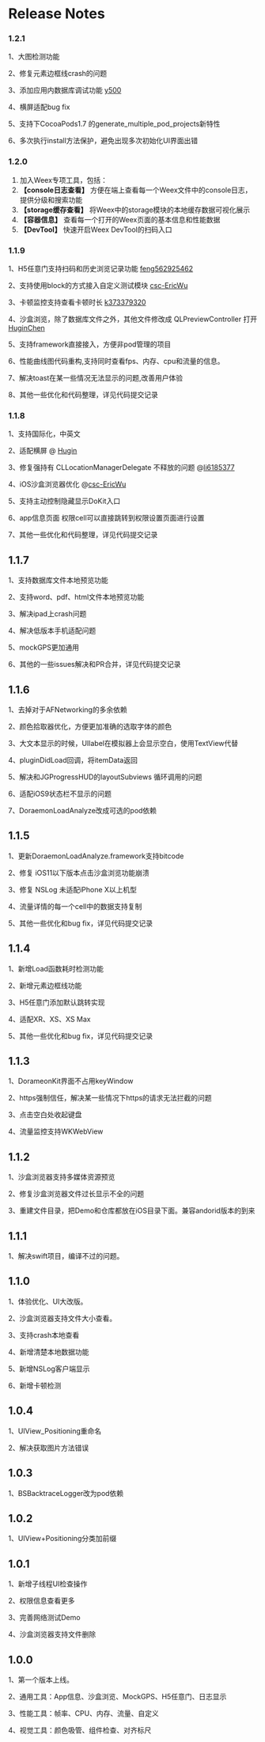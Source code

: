 # Release Notes

### 1.2.1
1、大图检测功能[](https://github.com/0xd-cc)

2、修复元素边框线crash的问题

3、添加应用内数据库调试功能 [y500](https://github.com/y500)

4、横屏适配bug fix

5、支持下CocoaPods1.7 的generate_multiple_pod_projects新特性

6、多次执行install方法保护，避免出现多次初始化UI界面出错

### 1.2.0
1. 加入Weex专项工具，包括：
2. **【console日志查看】** 方便在端上查看每一个Weex文件中的console日志，提供分级和搜索功能
3. **【storage缓存查看】** 将Weex中的storage模块的本地缓存数据可视化展示
4. **【容器信息】** 查看每一个打开的Weex页面的基本信息和性能数据
5. **【DevTool】** 快速开启Weex DevTool的扫码入口

### 1.1.9
1、H5任意门支持扫码和历史浏览记录功能 [feng562925462](https://github.com/feng562925462)

2、支持使用block的方式接入自定义测试模块 [csc-EricWu](https://github.com/csc-EricWu/)

3、卡顿监控支持查看卡顿时长 [k373379320](https://github.com/k373379320)

4、沙盒浏览，除了数据库文件之外，其他文件修改成 QLPreviewController 打开 [HuginChen](https://github.com/HuginChen)

5、支持framework直接接入，方便非pod管理的项目

6、性能曲线图代码重构,支持同时查看fps、内存、cpu和流量的信息。

7、解决toast在某一些情况无法显示的问题,改善用户体验

8、其他一些优化和代码整理，详见代码提交记录


### 1.1.8
1、支持国际化，中英文

2、适配横屏 @ [Hugin](https://github.com/HuginChen)

3、修复强持有 CLLocationManagerDelegate 不释放的问题 @[li6185377](https://github.com/li6185377)

4、iOS沙盒浏览器优化 @[csc-EricWu](https://github.com/csc-EricWu/)

5、支持主动控制隐藏显示DoKit入口

6、app信息页面 权限cell可以直接跳转到权限设置页面进行设置

7、其他一些优化和代码整理，详见代码提交记录


## 1.1.7
1、支持数据库文件本地预览功能

2、支持word、pdf、html文件本地预览功能

3、解决ipad上crash问题

4、解决低版本手机适配问题

5、mockGPS更加通用

6、其他的一些issues解决和PR合并，详见代码提交记录


## 1.1.6
1、去掉对于AFNetworking的多余依赖

2、颜色拾取器优化，方便更加准确的选取字体的颜色

3、大文本显示的时候，UIlabel在模拟器上会显示空白，使用TextView代替

4、pluginDidLoad回调，将itemData返回

5、解决和JGProgressHUD的layoutSubviews 循环调用的问题

6、适配iOS9状态栏不显示的问题

7、DoraemonLoadAnalyze改成可选的pod依赖

## 1.1.5
1、更新DoraemonLoadAnalyze.framework支持bitcode

2、修复 iOS11以下版本点击沙盒浏览功能崩溃

3、修复 NSLog 未适配iPhone X以上机型

4、流量详情的每一个cell中的数据支持复制

5、其他一些优化和bug fix，详见代码提交记录

## 1.1.4
1、新增Load函数耗时检测功能

2、新增元素边框线功能

3、H5任意门添加默认跳转实现

4、适配XR、XS、XS Max

5、其他一些优化和bug fix，详见代码提交记录


## 1.1.3
1、DorameonKit界面不占用keyWindow

2、https强制信任，解决某一些情况下https的请求无法拦截的问题

3、点击空白处收起键盘

4、流量监控支持WKWebView

## 1.1.2
1、沙盒浏览器支持多媒体资源预览

2、修复沙盒浏览器文件过长显示不全的问题

3、重建文件目录，把Demo和仓库都放在iOS目录下面。兼容andorid版本的到来

## 1.1.1
1、解决swift项目，编译不过的问题。

## 1.1.0
1、体验优化、UI大改版。

2、沙盒浏览器支持文件大小查看。

3、支持crash本地查看

4、新增清楚本地数据功能

5、新增NSLog客户端显示

6、新增卡顿检测

## 1.0.4
1、UIView_Positioning重命名

2、解决获取图片方法错误


## 1.0.3
1、BSBacktraceLogger改为pod依赖


## 1.0.2
1、UIView+Positioning分类加前缀


## 1.0.1
1、新增子线程UI检查操作

2、权限信息查看更多

3、完善网络测试Demo

4、沙盒浏览器支持文件删除


## 1.0.0

1、第一个版本上线。

2、通用工具：App信息、沙盒浏览、MockGPS、H5任意门、日志显示

3、性能工具：帧率、CPU、内存、流量、自定义

4、视觉工具：颜色吸管、组件检查、对齐标尺